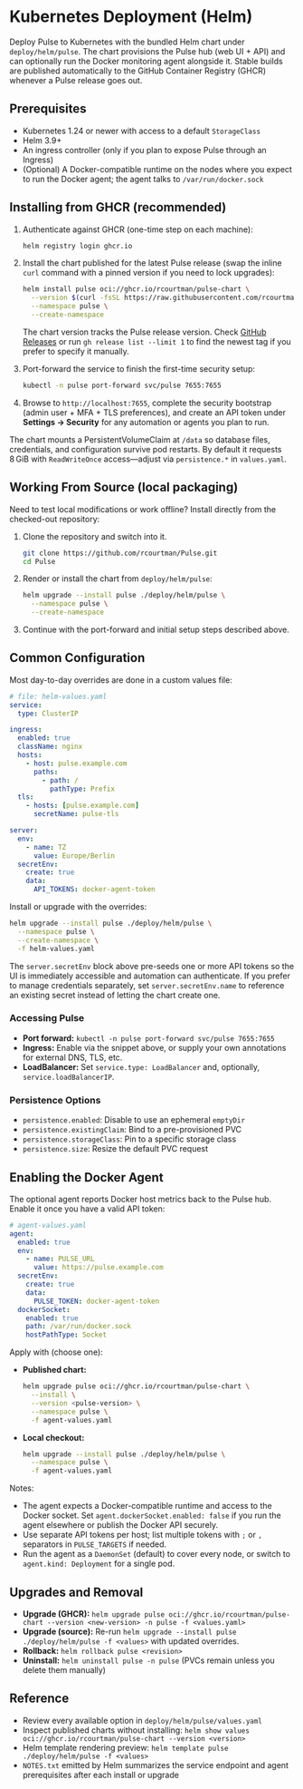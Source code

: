 # Kubernetes Deployment (Helm)

Deploy Pulse to Kubernetes with the bundled Helm chart under `deploy/helm/pulse`. The chart provisions the Pulse hub (web UI + API) and can optionally run the Docker monitoring agent alongside it. Stable builds are published automatically to the GitHub Container Registry (GHCR) whenever a Pulse release goes out.

## Prerequisites

- Kubernetes 1.24 or newer with access to a default `StorageClass`
- Helm 3.9+
- An ingress controller (only if you plan to expose Pulse through an Ingress)
- (Optional) A Docker-compatible runtime on the nodes where you expect to run the Docker agent; the agent talks to `/var/run/docker.sock`

## Installing from GHCR (recommended)

1. Authenticate against GHCR (one-time step on each machine):

   ```bash
   helm registry login ghcr.io
   ```

2. Install the chart published for the latest Pulse release (swap the inline `curl` command with a pinned version if you need to lock upgrades):

   ```bash
   helm install pulse oci://ghcr.io/rcourtman/pulse-chart \
     --version $(curl -fsSL https://raw.githubusercontent.com/rcourtman/Pulse/main/VERSION) \
     --namespace pulse \
     --create-namespace
   ```

   The chart version tracks the Pulse release version. Check [GitHub Releases](https://github.com/rcourtman/Pulse/releases) or run `gh release list --limit 1` to find the newest tag if you prefer to specify it manually.

3. Port-forward the service to finish the first-time security setup:

   ```bash
   kubectl -n pulse port-forward svc/pulse 7655:7655
   ```

4. Browse to `http://localhost:7655`, complete the security bootstrap (admin user + MFA + TLS preferences), and create an API token under **Settings → Security** for any automation or agents you plan to run.

The chart mounts a PersistentVolumeClaim at `/data` so database files, credentials, and configuration survive pod restarts. By default it requests 8 GiB with `ReadWriteOnce` access—adjust via `persistence.*` in `values.yaml`.

## Working From Source (local packaging)

Need to test local modifications or work offline? Install directly from the checked-out repository:

1. Clone the repository and switch into it.

   ```bash
   git clone https://github.com/rcourtman/Pulse.git
   cd Pulse
   ```

2. Render or install the chart from `deploy/helm/pulse`:

   ```bash
   helm upgrade --install pulse ./deploy/helm/pulse \
     --namespace pulse \
     --create-namespace
   ```

3. Continue with the port-forward and initial setup steps described above.

## Common Configuration

Most day-to-day overrides are done in a custom values file:

```yaml
# file: helm-values.yaml
service:
  type: ClusterIP

ingress:
  enabled: true
  className: nginx
  hosts:
    - host: pulse.example.com
      paths:
        - path: /
          pathType: Prefix
  tls:
    - hosts: [pulse.example.com]
      secretName: pulse-tls

server:
  env:
    - name: TZ
      value: Europe/Berlin
  secretEnv:
    create: true
    data:
      API_TOKENS: docker-agent-token
```

Install or upgrade with the overrides:

```bash
helm upgrade --install pulse ./deploy/helm/pulse \
  --namespace pulse \
  --create-namespace \
  -f helm-values.yaml
```

The `server.secretEnv` block above pre-seeds one or more API tokens so the UI is immediately accessible and automation can authenticate. If you prefer to manage credentials separately, set `server.secretEnv.name` to reference an existing secret instead of letting the chart create one.

### Accessing Pulse

- **Port forward:** `kubectl -n pulse port-forward svc/pulse 7655:7655`
- **Ingress:** Enable via the snippet above, or supply your own annotations for external DNS, TLS, etc.
- **LoadBalancer:** Set `service.type: LoadBalancer` and, optionally, `service.loadBalancerIP`.

### Persistence Options

- `persistence.enabled`: Disable to use an ephemeral `emptyDir`
- `persistence.existingClaim`: Bind to a pre-provisioned PVC
- `persistence.storageClass`: Pin to a specific storage class
- `persistence.size`: Resize the default PVC request

## Enabling the Docker Agent

The optional agent reports Docker host metrics back to the Pulse hub. Enable it once you have a valid API token:

```yaml
# agent-values.yaml
agent:
  enabled: true
  env:
    - name: PULSE_URL
      value: https://pulse.example.com
  secretEnv:
    create: true
    data:
      PULSE_TOKEN: docker-agent-token
  dockerSocket:
    enabled: true
    path: /var/run/docker.sock
    hostPathType: Socket
```

Apply with (choose one):

- **Published chart:**

  ```bash
  helm upgrade pulse oci://ghcr.io/rcourtman/pulse-chart \
    --install \
    --version <pulse-version> \
    --namespace pulse \
    -f agent-values.yaml
  ```

- **Local checkout:**

  ```bash
  helm upgrade --install pulse ./deploy/helm/pulse \
    --namespace pulse \
    -f agent-values.yaml
  ```

Notes:

- The agent expects a Docker-compatible runtime and access to the Docker socket. Set `agent.dockerSocket.enabled: false` if you run the agent elsewhere or publish the Docker API securely.
- Use separate API tokens per host; list multiple tokens with `;` or `,` separators in `PULSE_TARGETS` if needed.
- Run the agent as a `DaemonSet` (default) to cover every node, or switch to `agent.kind: Deployment` for a single pod.

## Upgrades and Removal

- **Upgrade (GHCR):** `helm upgrade pulse oci://ghcr.io/rcourtman/pulse-chart --version <new-version> -n pulse -f <values.yaml>`
- **Upgrade (source):** Re-run `helm upgrade --install pulse ./deploy/helm/pulse -f <values>` with updated overrides.
- **Rollback:** `helm rollback pulse <revision>`
- **Uninstall:** `helm uninstall pulse -n pulse` (PVCs remain unless you delete them manually)

## Reference

- Review every available option in `deploy/helm/pulse/values.yaml`
- Inspect published charts without installing: `helm show values oci://ghcr.io/rcourtman/pulse-chart --version <version>`
- Helm template rendering preview: `helm template pulse ./deploy/helm/pulse -f <values>`
- `NOTES.txt` emitted by Helm summarizes the service endpoint and agent prerequisites after each install or upgrade
